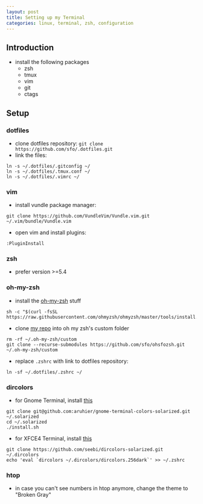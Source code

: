 ```yaml
---
layout: post
title: Setting up my Terminal
categories: linux, terminal, zsh, configuration
---
```


## Introduction

- install the following packages
  - zsh
  - tmux
  - vim
  - git
  - ctags

## Setup

### dotfiles

- clone dotfiles repository: `git clone https://github.com/sfo/.dotfiles.git`
- link the files:
```
ln -s ~/.dotfiles/.gitconfig ~/
ln -s ~/.dotfiles/.tmux.conf ~/
ln -s ~/.dotfiles/.vimrc ~/
```

### vim

- install vundle package manager:
```
git clone https://github.com/VundleVim/Vundle.vim.git ~/.vim/bundle/Vundle.vim
``` 

- open vim and install plugins:
```
:PluginInstall
```

### zsh

- prefer version >=5.4

### oh-my-zsh

- install the [oh-my-zsh](https://github.com/ohmyzsh/ohmyzsh) stuff
```
sh -c "$(curl -fsSL https://raw.githubusercontent.com/ohmyzsh/ohmyzsh/master/tools/install.sh)"
```

- clone [my repo](https://github.com/sfo/ohsfozsh.git) into oh my zsh's custom folder
```
rm -rf ~/.oh-my-zsh/custom
git clone --recurse-submodules https://github.com/sfo/ohsfozsh.git ~/.oh-my-zsh/custom
```


- replace `.zshrc` with link to dotfiles repository:
```
ln -sf ~/.dotfiles/.zshrc ~/
```


### dircolors

- for Gnome Terminal, install [this](https://github.com/aruhier/gnome-terminal-colors-solarized)
```
git clone git@github.com:aruhier/gnome-terminal-colors-solarized.git ~/.solarized
cd ~/.solarized
./install.sh
```
- for XFCE4 Terminal, install [this](https://github.com/seebi/dircolors-solarized)
```
git clone https://github.com/seebi/dircolors-solarized.git ~/.dircolors
echo 'eval `dircolors ~/.dircolors/dircolors.256dark`' >> ~/.zshrc
```



### htop

- in case you can't see numbers in htop anymore, change the theme to "Broken Gray"
